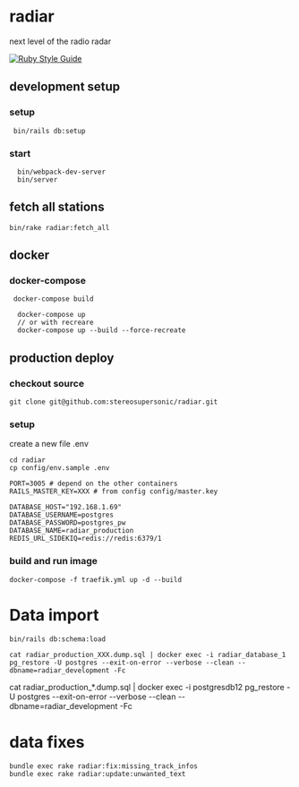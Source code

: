 
# radiar
next level of the radio radar

[![Ruby Style Guide](https://img.shields.io/badge/code_style-standard-brightgreen.svg)](https://github.com/testdouble/standard)

## development setup

### setup

```
 bin/rails db:setup
```

### start

```
  bin/webpack-dev-server
  bin/server

```

## fetch all stations

```
bin/rake radiar:fetch_all
```

## docker

### docker-compose

```
 docker-compose build
```

```
  docker-compose up
  // or with recreare
  docker-compose up --build --force-recreate
```

## production deploy

### checkout source

```
git clone git@github.com:stereosupersonic/radiar.git
```

### setup


create a new file .env
```
cd radiar
cp config/env.sample .env
```

```
PORT=3005 # depend on the other containers
RAILS_MASTER_KEY=XXX # from config config/master.key

DATABASE_HOST="192.168.1.69"
DATABASE_USERNAME=postgres
DATABASE_PASSWORD=postgres_pw
DATABASE_NAME=radiar_production
REDIS_URL_SIDEKIQ=redis://redis:6379/1
```

### build and run image

```
docker-compose -f traefik.yml up -d --build
```


# Data import

```
bin/rails db:schema:load

cat radiar_production_XXX.dump.sql | docker exec -i radiar_database_1 pg_restore -U postgres --exit-on-error --verbose --clean --dbname=radiar_development -Fc
```

cat radiar_production_*.dump.sql | docker exec -i postgresdb12 pg_restore -U postgres --exit-on-error --verbose --clean --dbname=radiar_development -Fc



# data fixes

```
bundle exec rake radiar:fix:missing_track_infos
bundle exec rake radiar:update:unwanted_text
```
